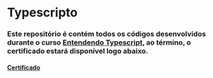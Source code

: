 # Typescripto

### Este repositório é contém todos os códigos desenvolvidos durante o curso [Entendendo Typescript](https://www.udemy.com/course/typescript-pt/), ao término, o certificado estará disponível logo abaixo.

#### [Certificado](https://www.udemy.com/certificate/UC-284709f8-fb87-4c7c-93c9-8589e96c971c/)
